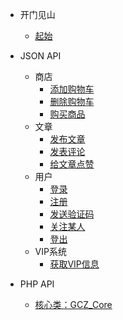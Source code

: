 - 开门见山

  - [起始](/)

- JSON API
  - 商店
    - [添加购物车]()
    - [删除购物车]()
    - [购买商品]()
  - 文章
    - [发布文章]()
    - [发表评论]()
    - [给文章点赞]()
  - 用户
    - [登录]()
    - [注册]()
    - [发送验证码]()
    - [关注某人]()
    - [登出]()
  - VIP系统
    - [获取VIP信息]()

- PHP API
  - [核心类：GCZ_Core]()
